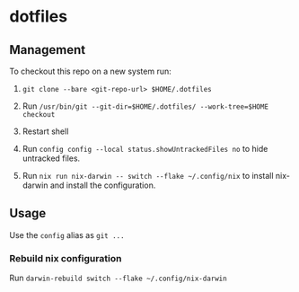 # dotfiles

## Management
To checkout this repo on a new system run:
1. `git clone --bare <git-repo-url> $HOME/.dotfiles`

2. Run `/usr/bin/git --git-dir=$HOME/.dotfiles/ --work-tree=$HOME checkout`

3. Restart shell

4. Run `config config --local status.showUntrackedFiles no` to hide untracked files.

5. Run `nix run nix-darwin -- switch --flake ~/.config/nix` to install nix-darwin and install the configuration.

## Usage

Use the `config` alias as `git ...`

### Rebuild nix configuration

Run `darwin-rebuild switch --flake ~/.config/nix-darwin`
